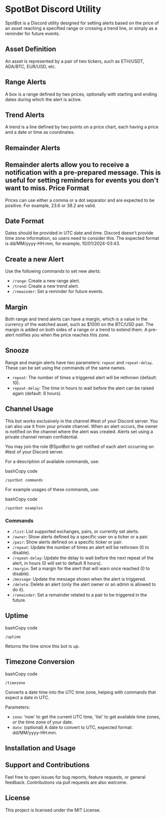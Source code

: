 SpotBot Discord Utility
=======================

SpotBot is a Discord utility designed for setting alerts based on the price of an asset reaching a specified range or crossing a trend line, or simply as a reminder for future events.

Asset Definition
----------------

An asset is represented by a pair of two tickers, such as ETH/USDT, ADA/BTC, EUR/USD, etc.

Range Alerts
----------

A box is a range defined by two prices, optionally with starting and ending dates during which the alert is active.

Trend Alerts
------------

A trend is a line defined by two points on a price chart, each having a price and a date or time as coordinates.

Remainder Alerts
----------------

Remainder alerts allow you to receive a notification with a pre-prepared message. This is useful for setting reminders for events you don't want to miss.
Price Format
------------

Prices can use either a comma or a dot separator and are expected to be positive. For example, 23.6 or 38.2 are valid.

Date Format
-----------

Dates should be provided in UTC date and time. Discord doesn't provide time zone information, so users need to consider this. The expected format is dd/MM/yyyy-HH:mm, for example, 10/01/2024-03:43.

Create a new Alert
--------

Use the following commands to set new alerts:

*   `/range`: Create a new range alert.
*   `/trend`: Create a new trend alert.
*   `/remainder`: Set a reminder for future events.

Margin
------

Both range and trend alerts can have a margin, which is a value in the currency of the watched asset, such as $1000 on the BTC/USD pair. The margin is added on both sides of a range or a trend to extend them. A pre-alert notifies you when the price reaches this zone.

Snooze
------

Range and margin alerts have two parameters: `repeat` and `repeat-delay`. These can be set using the commands of the same names.

*   `repeat`: The number of times a triggered alert will be rethrown (default: 10).
*   `repeat-delay`: The time in hours to wait before the alert can be raised again (default: 8 hours).

Channel Usage
-------------

This bot works exclusively in the channel #test of your Discord server. You can also use it from your private channel. When an alert occurs, the owner is notified on the channel where the alert was created. Alerts set using a private channel remain confidential.

You may join the role @SpotBot to get notified of each alert occurring on #test of your Discord server.

For a description of available commands, use:

bashCopy code

`/spotbot commands`

For example usages of these commands, use:

bashCopy code

`/spotbot examples`

### Commands

*   `/list`: List supported exchanges, pairs, or currently set alerts.
*   `/owner`: Show alerts defined by a specific user on a ticker or a pair.
*   `/pair`: Show alerts defined on a specific ticker or pair.
*   `/repeat`: Update the number of times an alert will be rethrown (0 to disable).
*   `/repeat-delay`: Update the delay to wait before the next repeat of the alert, in hours (0 will set to default 8 hours).
*   `/margin`: Set a margin for the alert that will warn once reached (0 to disable).
*   `/message`: Update the message shown when the alert is triggered.
*   `/delete`: Delete an alert (only the alert owner or an admin is allowed to do it).
*   `/remainder`: Set a remainder related to a pair to be triggered in the future.

Uptime
------

bashCopy code

`/uptime`

Returns the time since this bot is up.

Timezone Conversion
-------------------

bashCopy code

`/timezone`

Converts a date time into the UTC time zone, helping with commands that expect a date in UTC.

Parameters:

*   `zone`: 'now' to get the current UTC time, 'list' to get available time zones, or the time zone of your date.
*   `date`: (optional) A date to convert to UTC, expected format: dd/MM/yyyy-HH:mm.


Installation and Usage
----------------------


Support and Contributions
-------------------------

Feel free to open issues for bug reports, feature requests, or general feedback. Contributions via pull requests are also welcome.

License
-------

This project is licensed under the MIT License.
